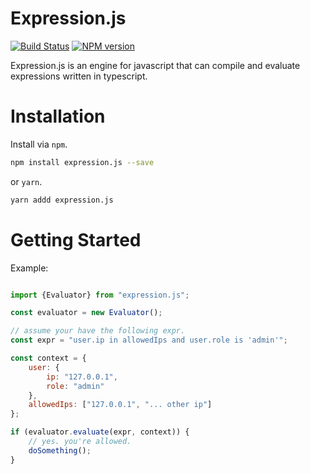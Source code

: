 # Expression.js

[![Build Status](https://github.com/slince/expression.js/workflows/ci/badge.svg)](https://github.com/slince/expression.js/actions)
[![NPM version](https://img.shields.io/npm/v/expression.js.svg)](https://www.npmjs.com/package/expression.js)

Expression.js is an engine for javascript that can compile and evaluate expressions written in typescript.

# Installation

Install via `npm`.

```bash
npm install expression.js --save
```

or `yarn`.

```bash
yarn addd expression.js
```

# Getting Started

Example:

```javascript

import {Evaluator} from "expression.js";

const evaluator = new Evaluator();

// assume your have the following expr.
const expr = "user.ip in allowedIps and user.role is 'admin'";

const context = {
    user: {
        ip: "127.0.0.1",
        role: "admin"
    },
    allowedIps: ["127.0.0.1", "... other ip"]
};

if (evaluator.evaluate(expr, context)) {
    // yes. you're allowed.
    doSomething();
}

```




